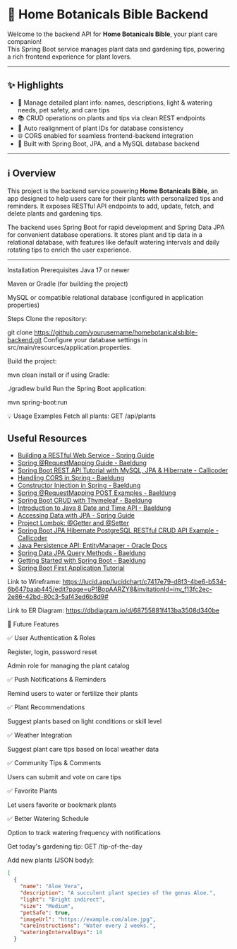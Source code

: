 # 🌿 Home Botanicals Bible Backend

Welcome to the backend API for **Home Botanicals Bible**, your plant care companion!  
This Spring Boot service manages plant data and gardening tips, powering a rich frontend experience for plant lovers.

---

## ✨ Highlights

- 🌱 Manage detailed plant info: names, descriptions, light & watering needs, pet safety, and care tips  
- 📚 CRUD operations on plants and tips via clean REST endpoints  
- 🔄 Auto realignment of plant IDs for database consistency  
- 🌐 CORS enabled for seamless frontend-backend integration  
- 🚀 Built with Spring Boot, JPA, and a MySQL database backend  

---

## ℹ️ Overview

This project is the backend service powering **Home Botanicals Bible**, an app designed to help users care for their plants with personalized tips and reminders. It exposes RESTful API endpoints to add, update, fetch, and delete plants and gardening tips.

The backend uses Spring Boot for rapid development and Spring Data JPA for convenient database operations. It stores plant and tip data in a relational database, with features like default watering intervals and daily rotating tips to enrich the user experience.

---

Installation
Prerequisites
Java 17 or newer

Maven or Gradle (for building the project)

MySQL or compatible relational database (configured in application properties)

Steps
Clone the repository:


git clone https://github.com/yourusername/homebotanicalsbible-backend.git
Configure your database settings in src/main/resources/application.properties.

Build the project:


mvn clean install
or if using Gradle:


./gradlew build
Run the Spring Boot application:


mvn spring-boot:run


💡 Usage Examples
Fetch all plants:
GET /api/plants

## Useful Resources

- [Building a RESTful Web Service - Spring Guide](https://spring.io/guides/gs/rest-service/)
- [Spring @RequestMapping Guide - Baeldung](https://www.baeldung.com/spring-requestmapping)
- [Spring Boot REST API Tutorial with MySQL, JPA & Hibernate - Callicoder](https://www.callicoder.com/spring-boot-rest-api-tutorial-with-mysql-jpa-hibernate/)
- [Handling CORS in Spring - Baeldung](https://www.baeldung.com/spring-cors)
- [Constructor Injection in Spring - Baeldung](https://www.baeldung.com/constructor-injection-in-spring)
- [Spring @RequestMapping POST Examples - Baeldung](https://www.baeldung.com/spring-requestmapping#post)
- [Spring Boot CRUD with Thymeleaf - Baeldung](https://www.baeldung.com/spring-boot-crud-thymeleaf)
- [Introduction to Java 8 Date and Time API - Baeldung](https://www.baeldung.com/java-8-date-time-intro#localdate)
- [Accessing Data with JPA - Spring Guide](https://spring.io/guides/gs/accessing-data-jpa)
- [Project Lombok: @Getter and @Setter](https://projectlombok.org/features/GetterSetter)
- [Spring Boot JPA Hibernate PostgreSQL RESTful CRUD API Example - Callicoder](https://www.callicoder.com/spring-boot-jpa-hibernate-postgresql-restful-crud-api-example/)
- [Java Persistence API: EntityManager - Oracle Docs](https://docs.oracle.com/javaee/7/api/javax/persistence/EntityManager.html)
- [Spring Data JPA Query Methods - Baeldung](https://www.baeldung.com/spring-data-jpa-query)
- [Getting Started with Spring Boot - Baeldung](https://www.baeldung.com/spring-boot-start)
- [Spring Boot First Application Tutorial](https://docs.spring.io/spring-boot/tutorial/first-application/index.html#getting-started.first-application)

Link to Wireframe: https://lucid.app/lucidchart/c7417e79-d8f3-4be6-b534-6b647baab445/edit?page=uP1BopAARZY8&invitationId=inv_f13fc2ec-2e86-42bd-80c3-5af43ed6b8d9#

Link to ER Diagram: https://dbdiagram.io/d/68755881f413ba3508d340be

🌟 Future Features

✅ User Authentication & Roles

Register, login, password reset

Admin role for managing the plant catalog

✅ Push Notifications & Reminders

Remind users to water or fertilize their plants

✅ Plant Recommendations

Suggest plants based on light conditions or skill level

✅ Weather Integration

Suggest plant care tips based on local weather data

✅ Community Tips & Comments

Users can submit and vote on care tips

✅ Favorite Plants

Let users favorite or bookmark plants

✅ Better Watering Schedule

Option to track watering frequency with notifications



Get today's gardening tip:
GET /tip-of-the-day

Add new plants (JSON body):
```json
[
  {
    "name": "Aloe Vera",
    "description": "A succulent plant species of the genus Aloe.",
    "light": "Bright indirect",
    "size": "Medium",
    "petSafe": true,
    "imageUrl": "https://example.com/aloe.jpg",
    "careInstructions": "Water every 2 weeks.",
    "wateringIntervalDays": 14
  }
